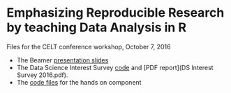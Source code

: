 # Emphasizing Reproducible Research by teaching Data Analysis in R
Files for the CELT conference workshop, October 7, 2016

* The Beamer [presentation slides](Emph_RR_by_teaching_DA_in_R.pdf)
* The Data Science Interest Survey [code](DSInterestSurveyAnalysis.Rmd) and [PDF report](DS Interest Survey 2016.pdf). 
* The [code files]() for the hands on component
